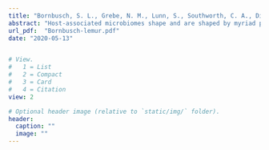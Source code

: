 ```yaml
---
title: "Bornbusch, S. L., Grebe, N. M., Lunn, S., Southworth, C. A., Dimac-Stohl, K., & Drea, C.  (2020). Stable and transient structural variation in lemur vaginal, labial, and axillary microbiomes: Patterns by species, body site, ovarian hormones, and forest access. FEMS Microbiology Ecology."
abstract: "Host-associated microbiomes shape and are shaped by myriad processes that ultimately delineate their symbiotic functions. Whereas a host‘s stable traits, such as its lineage, relate to gross aspects of its microbiome structure, transient factors, such as its varying physiological state, relate to shorter-term, structural variation. Our understanding of these relationships in primates derives principally from anthropoid studies and would benefit from a broader, comparative perspective. We thus examined the vaginal, labial, and axillary microbiota of captive, female ring-tailed lemurs (Lemur catta) and Coquerel‘s sifakas (Propithecus coquereli), across an ovarian cycle, to better understand their relation to stable (e.g. species identity/mating system, body site) and transient (e.g. ovarian hormone concentration, forest access) host features. We used 16S amplicon sequencing to determine microbial composition and enzyme-linked immunosorbent assays to measure serum hormone concentrations. We found marked variation in microbiota diversity and community composition between lemur species and their body sites. Across both host species, microbial diversity was significantly correlated with ovarian hormone concentrations; negatively with progesterone and positively with estradiol. The hosts‘ differential forest access related to the diversity of environmental microbes, particularly in axillary microbiomes. Such transient endogenous and exogenous modulators have potential implications for host reproductive health and behavioral ecology."
url_pdf:  "Bornbusch-lemur.pdf"
date: "2020-05-13"


# View.
#   1 = List
#   2 = Compact
#   3 = Card
#   4 = Citation
view: 2

# Optional header image (relative to `static/img/` folder).
header:
  caption: ""
  image: ""
---
```


